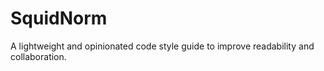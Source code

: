 # SquidNorm
A lightweight and opinionated code style guide to improve readability and collaboration.
